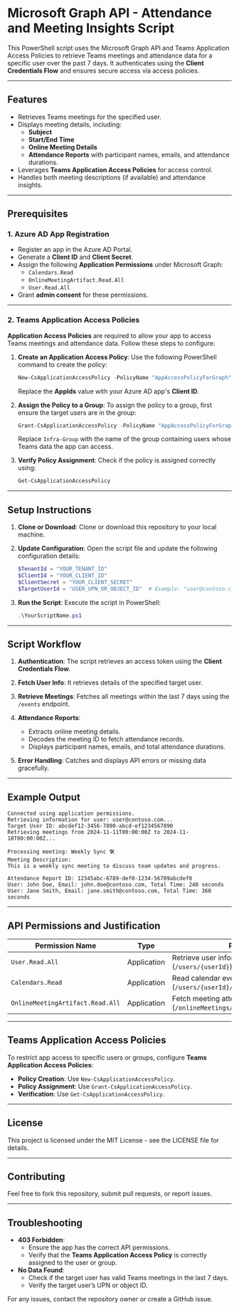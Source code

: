 # Microsoft Graph API - Attendance and Meeting Insights Script

This PowerShell script uses the Microsoft Graph API and Teams Application Access Policies to retrieve Teams meetings and attendance data for a specific user over the past 7 days. It authenticates using the **Client Credentials Flow** and ensures secure access via access policies.

---

## Features
- Retrieves Teams meetings for the specified user.
- Displays meeting details, including:
  - **Subject**
  - **Start/End Time**
  - **Online Meeting Details**
  - **Attendance Reports** with participant names, emails, and attendance durations.
- Leverages **Teams Application Access Policies** for access control.
- Handles both meeting descriptions (if available) and attendance insights.

---

## Prerequisites

### **1. Azure AD App Registration**
- Register an app in the Azure AD Portal.
- Generate a **Client ID** and **Client Secret**.
- Assign the following **Application Permissions** under Microsoft Graph:
  - `Calendars.Read`
  - `OnlineMeetingArtifact.Read.All`
  - `User.Read.All`
- Grant **admin consent** for these permissions.

---

### **2. Teams Application Access Policies**
**Application Access Policies** are required to allow your app to access Teams meetings and attendance data. Follow these steps to configure:

1. **Create an Application Access Policy**:
   Use the following PowerShell command to create the policy:
   ```powershell
   New-CsApplicationAccessPolicy -PolicyName "AppAccessPolicyForGraph" -Description "Policy for Graph API access" -AppIds "64083eeb-dfe6-4134-a720-f33fa67b237b"
   ```
   Replace the **AppIds** value with your Azure AD app's **Client ID**.

2. **Assign the Policy to a Group**:
   To assign the policy to a group, first ensure the target users are in the group:
   ```powershell
   Grant-CsApplicationAccessPolicy -PolicyName "AppAccessPolicyForGraph" -Identity "Infra-Group"
   ```
   Replace `Infra-Group` with the name of the group containing users whose Teams data the app can access.

3. **Verify Policy Assignment**:
   Check if the policy is assigned correctly using:
   ```powershell
   Get-CsApplicationAccessPolicy
   ```

---

## Setup Instructions

1. **Clone or Download**:
   Clone or download this repository to your local machine.

2. **Update Configuration**:
   Open the script file and update the following configuration details:
   ```powershell
   $TenantId = "YOUR_TENANT_ID"
   $ClientId = "YOUR_CLIENT_ID"
   $ClientSecret = "YOUR_CLIENT_SECRET"
   $TargetUserId = "USER_UPN_OR_OBJECT_ID"  # Example: "user@contoso.com"
   ```

3. **Run the Script**:
   Execute the script in PowerShell:
   ```powershell
   .\YourScriptName.ps1
   ```

---

## Script Workflow

1. **Authentication**:
   The script retrieves an access token using the **Client Credentials Flow**.
   
2. **Fetch User Info**:
   It retrieves details of the specified target user.

3. **Retrieve Meetings**:
   Fetches all meetings within the last 7 days using the `/events` endpoint.

4. **Attendance Reports**:
   - Extracts online meeting details.
   - Decodes the meeting ID to fetch attendance records.
   - Displays participant names, emails, and total attendance durations.

5. **Error Handling**:
   Catches and displays API errors or missing data gracefully.

---

## Example Output

```
Connected using application permissions.
Retrieving information for user: user@contoso.com...
Target User ID: abcdef12-3456-7890-abcd-ef1234567890
Retrieving meetings from 2024-11-11T00:00:00Z to 2024-11-18T00:00:00Z...

Processing meeting: Weekly Sync 🛠️
Meeting Description:
This is a weekly sync meeting to discuss team updates and progress.

Attendance Report ID: 12345abc-6789-def0-1234-56789abcdef0
User: John Doe, Email: john.doe@contoso.com, Total Time: 240 seconds
User: Jane Smith, Email: jane.smith@contoso.com, Total Time: 360 seconds
```

---

## API Permissions and Justification

| **Permission Name**              | **Type**      | **Purpose**                                                                   |
|----------------------------------|---------------|-------------------------------------------------------------------------------|
| `User.Read.All`                  | Application   | Retrieve user information (`/users/{userId}`).                                |
| `Calendars.Read`                 | Application   | Read calendar events (`/users/{userId}/events`).                              |
| `OnlineMeetingArtifact.Read.All` | Application   | Fetch meeting attendance reports (`/onlineMeetings/.../attendanceReports`).   |

---

## Teams Application Access Policies

To restrict app access to specific users or groups, configure **Teams Application Access Policies**:
- **Policy Creation**: Use `New-CsApplicationAccessPolicy`.
- **Policy Assignment**: Use `Grant-CsApplicationAccessPolicy`.
- **Verification**: Use `Get-CsApplicationAccessPolicy`.

---

## License
This project is licensed under the MIT License - see the LICENSE file for details.

---

## Contributing
Feel free to fork this repository, submit pull requests, or report issues.

---

## Troubleshooting
- **403 Forbidden**:
  - Ensure the app has the correct API permissions.
  - Verify that the **Teams Application Access Policy** is correctly assigned to the user or group.
- **No Data Found**:
  - Check if the target user has valid Teams meetings in the last 7 days.
  - Verify the target user’s UPN or object ID.

For any issues, contact the repository owner or create a GitHub issue.
